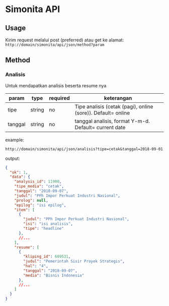 # Simonita API

## Usage
Kirim request melalui post (preferred) atau get ke alamat: `http://domain/simonita/api/json/method?param`

## Method

### Analisis
Untuk mendapatkan analisis beserta resume nya


| param | type | required | keterangan |
|---|---|---|---|
|tipe   |string   | no   | Tipe analisis (cetak (pagi), online (sore)). Default= online   |
|tanggal   |string   | no   | tanggal analisis, format Y-m-d. Default= current date   |

example:

`http://domain/simonita/api/json/analisis?tipe=cetak&tanggal=2018-09-01`

output:
```json
{
  "ok": 1,
  "data": {
    "analysis_id": 11900,
    "tipe_media": "cetak",
    "tanggal": "2018-09-07",
    "judul": "PPh Impor Perkuat Industri Nasional",
    "prolog": null,
    "epilog": "isi epilog",
    "item": [
      {
        "judul": "PPh Impor Perkuat Industri Nasional",
        "isi": "isi analisis",
        "tipe": "headline"
      },
      //...
    ],
    "resume": [
      {
        "kliping_id": 609531,
        "judul": "Pemerintah Sisir Proyek Strategis",
        "hal": "4",
        "tanggal": "2018-09-07",
        "media": "Bisnis Indonesia"
      },
      //...
    ]
  }
}
```
